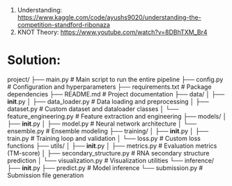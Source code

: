 
1. Understanding: https://www.kaggle.com/code/ayushs9020/understanding-the-competition-standford-ribonaza
2. KNOT Theory: https://www.youtube.com/watch?v=8DBhTXM_Br4


# Solution:
project/
├── main.py                # Main script to run the entire pipeline
├── config.py              # Configuration and hyperparameters
├── requirements.txt       # Package dependencies
├── README.md              # Project documentation
├── data/
│   ├── __init__.py
│   ├── data_loader.py     # Data loading and preprocessing
│   ├── dataset.py         # Custom dataset and dataloader classes
│   └── feature_engineering.py  # Feature extraction and engineering
├── models/
│   ├── __init__.py
│   ├── model.py           # Neural network architecture
│   └── ensemble.py        # Ensemble modeling
├── training/
│   ├── __init__.py
│   ├── train.py           # Training loop and validation
│   └── loss.py            # Custom loss functions
├── utils/
│   ├── __init__.py
│   ├── metrics.py         # Evaluation metrics (TM-score)
│   ├── secondary_structure.py  # RNA secondary structure prediction
│   └── visualization.py   # Visualization utilities
└── inference/
    ├── __init__.py
    ├── predict.py         # Model inference
    └── submission.py      # Submission file generation
